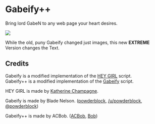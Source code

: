 Gabeify++
=============
Bring lord GabeN to any web page your heart desires.

![](https://raw.githubusercontent.com/powderblock/Gabeify/master/images/before%20after%20gabeify.png)

While the old, puny Gabeify changed just images, this new **EXTREME** Version changes the Text.

Credits
------

Gabeify is a modified implementation of the [HEY GIRL](http://heygirl.io/) script.  
Gabeify++ is a modified implementation of the [Gabeify](https://github.com/powderblock/Gabeify) script.

HEY GIRL is made by [Katherine Champagne](https://twitter.com/keccers).  

Gabeify is made by Blade Nelson. ([powderblock](https://github.com/powderblock), [/u/powderblock](http://www.reddit.com/user/powderblock/), [@powderblock](https://twitter.com/powderblock))

Gabeify++ is made by ACBob. ([ACBob](https://github.com/ACBob), [Bob](https://www.youtube.com/channel/UCFwdXmxvUIxHjalmBbkK4AQ))
